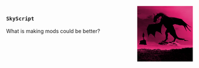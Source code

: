 <img src="resources/images/CandyPurr.png" width="150" align="right" />

### `SkyScript`

What is making mods could be better?
